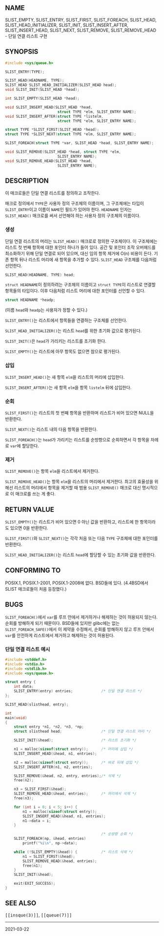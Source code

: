 ## NAME

SLIST_EMPTY, SLIST_ENTRY, SLIST_FIRST, SLIST_FOREACH, SLIST_HEAD, SLIST_HEAD_INITIALIZER, SLIST_INIT, SLIST_INSERT_AFTER, SLIST_INSERT_HEAD, SLIST_NEXT, SLIST_REMOVE, SLIST_REMOVE_HEAD - 단일 연결 리스트 구현

## SYNOPSIS

```c
#include <sys/queue.h>

SLIST_ENTRY(TYPE);

SLIST_HEAD(HEADNAME, TYPE);
SLIST_HEAD SLIST_HEAD_INITIALIZER(SLIST_HEAD head);
void SLIST_INIT(SLIST_HEAD *head);

int SLIST_EMPTY(SLIST_HEAD *head);

void SLIST_INSERT_HEAD(SLIST_HEAD *head,
                        struct TYPE *elm, SLIST_ENTRY NAME);
void SLIST_INSERT_AFTER(struct TYPE *listelm,
                        struct TYPE *elm, SLIST_ENTRY NAME);

struct TYPE *SLIST_FIRST(SLIST_HEAD *head);
struct TYPE *SLIST_NEXT(struct TYPE *elm, SLIST_ENTRY NAME);

SLIST_FOREACH(struct TYPE *var, SLIST_HEAD *head, SLIST_ENTRY NAME);

void SLIST_REMOVE(SLIST_HEAD *head, struct TYPE *elm,
                        SLIST_ENTRY NAME);
void SLIST_REMOVE_HEAD(SLIST_HEAD *head,
                        SLIST_ENTRY NAME);
```

## DESCRIPTION

이 매크로들은 단일 연결 리스트를 정의하고 조작한다.

매크로 정의에서 `TYPE`은 사용자 정의 구조체의 이름이며, 그 구조체에는 타입이 `SLIST_ENTRY`이고 이름이 `NAME`인 필드가 있어야 한다. `HEADNAME` 인자는 `SLIST_HEAD()` 매크로를 써서 선언해야 하는 사용자 정의 구조체의 이름이다.

### 생성

단일 연결 리스트의 머리는 `SLIST_HEAD()` 매크로로 정의한 구조체이다. 이 구조체에는 리스트 첫 번째 항목에 대한 포인터 하나가 들어 있다. 공간 및 포인터 조작 오버헤드를 최소화하기 위해 단일 연결로 되어 있으며, 대신 임의 항목 제거에 O(n) 비용이 든다. 기존 항목 뒤나 리스트 머리에 새 항목을 추가할 수 있다. `SLIST_HEAD` 구조체를 다음처럼 선언한다.

```c
SLIST_HEAD(HEADNAME, TYPE) head;
```

`struct HEADNAME`이 정의하려는 구조체의 이름이고 `struct TYPE`이 리스트로 연결할 항목들의 타입이다. 이후 다음처럼 리스트 머리에 대한 포인터를 선언할 수 있다.

```c
struct HEADNAME *headp;
```

(이름 `head`와 `headp`는 사용자가 정할 수 있다.)

`SLIST_ENTRY()`는 리스트에서 항목들을 연결하는 구조체를 선언한다.

`SLIST_HEAD_INITIALIZER()`는 리스트 `head`를 위한 초기화 값으로 평가된다.

`SLIST_INIT()`은 `head`가 가리키는 리스트를 초기화 한다.

`SLIST_EMPTY()`는 리스트에 아무 항목도 없으면 참으로 평가된다.

### 삽입

`SLIST_INSERT_HEAD()`는 새 항목 `elm`을 리스트의 머리에 삽입한다.

`SLIST_INSERT_AFTER()`는 새 항목 `elm`을 항목 `listelm` 뒤에 삽입한다.

### 순회

`SLIST_FIRST()`는 리스트의 첫 번째 항목을 반환하며 리스트가 비어 있으면 NULL을 반환한다.

`SLIST_NEXT()`는 리스트 내의 다음 항목을 반환한다.

`SLIST_FOREACH()`는 `head`가 가리키는 리스트를 순방향으로 순회하면서 각 항목을 차례로 `var`에 할당한다.

### 제거

`SLIST_REMOVE()`는 항목 `elm`을 리스트에서 제거한다.

`SLIST_REMOVE_HEAD()`는 항목 `elm`을 리스트의 머리에서 제거한다. 최고의 효율성을 위해선 리스트의 머리에서 항목을 제거할 때 범용 `SLIST_REMOVE()` 매크로 대신 명시적으로 이 매크로를 쓰는 게 좋다.

## RETURN VALUE

`SLIST_EMPTY()`는 리스트가 비어 있으면 0 아닌 값을 반환하고, 리스트에 한 항목이라도 있으면 0을 반환한다.

`SLIST_FIRST()`와 `SLIST_NEXT()`는 각각 처음 또는 다음 `TYPE` 구조체에 대한 포인터를 반환한다.

`SLIST_HEAD_INITIALIZER()`는 리스트 `head`에 할당할 수 있는 초기화 값을 반환한다.

## CONFORMING TO

POSIX.1, POSIX.1-2001, POSIX.1-2008에 없다. BSD들에 있다. (4.4BSD에서 SLIST 매크로들이 처음 등장했다.)

## BUGS

`SLIST_FOREACH()`에서 `var`를 루프 안에서 제거하거나 해제하는 것이 허용되지 않는다. 순회를 방해하게 되기 때문이다. BSD들에 있지만 glibc에는 없는 `SLIST_FOREACH_SAFE()`에서 이 제약을 수정해서, 순회를 방해하지 않고 루프 안에서 `var`를 안전하게 리스트에서 제거하고 해제하는 것이 허용된다.

### 단일 연결 리스트 예시

```c
#include <stddef.h>
#include <stdio.h>
#include <stdlib.h>
#include <sys/queue.h>

struct entry {
    int data;
    SLIST_ENTRY(entry) entries;             /* 단일 연결 리스트 */
};

SLIST_HEAD(slisthead, entry);

int
main(void)
{
    struct entry *n1, *n2, *n3, *np;
    struct slisthead head;                  /* 단일 연결 리스트 머리 */

    SLIST_INIT(&head);                      /* 리스트 초기화 */

    n1 = malloc(sizeof(struct entry));      /* 머리에 삽입 */
    SLIST_INSERT_HEAD(&head, n1, entries);

    n2 = malloc(sizeof(struct entry));      /* 바로 뒤에 삽입 */
    SLIST_INSERT_AFTER(n1, n2, entries);

    SLIST_REMOVE(&head, n2, entry, entries);/* 삭제 */
    free(n2);

    n3 = SLIST_FIRST(&head);
    SLIST_REMOVE_HEAD(&head, entries);      /* 머리에서 삭제 */
    free(n3);

    for (int i = 0; i < 5; i++) {
        n1 = malloc(sizeof(struct entry));
        SLIST_INSERT_HEAD(&head, n1, entries);
        n1->data = i;
    }

                                            /* 순방향 순회 */
    SLIST_FOREACH(np, &head, entries)
        printf("%i\n", np->data);

    while (!SLIST_EMPTY(&head)) {           /* 리스트 삭제 */
        n1 = SLIST_FIRST(&head);
        SLIST_REMOVE_HEAD(&head, entries);
        free(n1);
    }
    SLIST_INIT(&head);

    exit(EXIT_SUCCESS);
}
```

## SEE ALSO

<tt>[[insque(3)]]</tt>, <tt>[[queue(7)]]</tt>

----

2021-03-22
